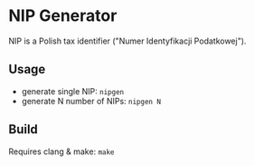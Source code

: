 # NIP Generator
NIP is a Polish tax identifier ("Numer Identyfikacji Podatkowej").

## Usage
- generate single NIP:
`nipgen`
- generate N number of NIPs:
`nipgen N`

## Build
Requires clang & make:
`make`
